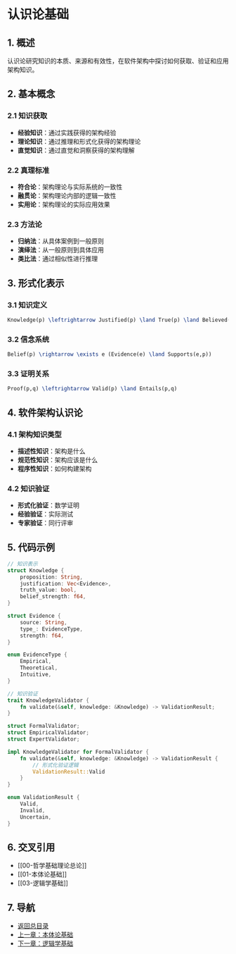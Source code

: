 # 认识论基础

## 1. 概述

认识论研究知识的本质、来源和有效性，在软件架构中探讨如何获取、验证和应用架构知识。

## 2. 基本概念

### 2.1 知识获取

- **经验知识**：通过实践获得的架构经验
- **理论知识**：通过推理和形式化获得的架构理论
- **直觉知识**：通过直觉和洞察获得的架构理解

### 2.2 真理标准

- **符合论**：架构理论与实际系统的一致性
- **融贯论**：架构理论内部的逻辑一致性
- **实用论**：架构理论的实际应用效果

### 2.3 方法论

- **归纳法**：从具体案例到一般原则
- **演绎法**：从一般原则到具体应用
- **类比法**：通过相似性进行推理

## 3. 形式化表示

### 3.1 知识定义

```latex
Knowledge(p) \leftrightarrow Justified(p) \land True(p) \land Believed(p)
```

### 3.2 信念系统

```latex
Belief(p) \rightarrow \exists e (Evidence(e) \land Supports(e,p))
```

### 3.3 证明关系

```latex
Proof(p,q) \leftrightarrow Valid(p) \land Entails(p,q)
```

## 4. 软件架构认识论

### 4.1 架构知识类型

- **描述性知识**：架构是什么
- **规范性知识**：架构应该是什么
- **程序性知识**：如何构建架构

### 4.2 知识验证

- **形式化验证**：数学证明
- **经验验证**：实际测试
- **专家验证**：同行评审

## 5. 代码示例

```rust
// 知识表示
struct Knowledge {
    proposition: String,
    justification: Vec<Evidence>,
    truth_value: bool,
    belief_strength: f64,
}

struct Evidence {
    source: String,
    type_: EvidenceType,
    strength: f64,
}

enum EvidenceType {
    Empirical,
    Theoretical,
    Intuitive,
}

// 知识验证
trait KnowledgeValidator {
    fn validate(&self, knowledge: &Knowledge) -> ValidationResult;
}

struct FormalValidator;
struct EmpiricalValidator;
struct ExpertValidator;

impl KnowledgeValidator for FormalValidator {
    fn validate(&self, knowledge: &Knowledge) -> ValidationResult {
        // 形式化验证逻辑
        ValidationResult::Valid
    }
}

enum ValidationResult {
    Valid,
    Invalid,
    Uncertain,
}
```

## 6. 交叉引用

- [[00-哲学基础理论总论]]
- [[01-本体论基础]]
- [[03-逻辑学基础]]

## 7. 导航

- [返回总目录](../README.md)
- [上一章：本体论基础](01-本体论基础.md)
- [下一章：逻辑学基础](03-逻辑学基础.md)
